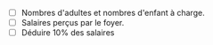 - [ ] Nombres d'adultes et nombres d'enfant à charge.
- [ ] Salaires perçus par le foyer.
&nbsp;
- [ ] Déduire 10% des salaires 